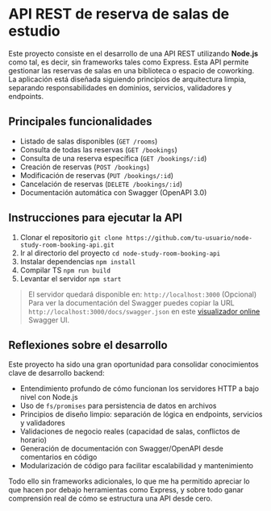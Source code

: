 # API REST de reserva de salas de estudio

Este proyecto consiste en el desarrollo de una API REST utilizando **Node.js** como tal, es decir, sin frameworks tales como Express. Esta API permite gestionar las reservas de salas en una biblioteca o espacio de coworking. La aplicación está diseñada siguiendo principios de arquitectura limpia, separando responsabilidades en dominios, servicios, validadores y endpoints.

## Principales funcionalidades

- Listado de salas disponibles (`GET /rooms`)
- Consulta de todas las reservas (`GET /bookings`)
- Consulta de una reserva específica (`GET /bookings/:id`)
- Creación de reservas (`POST /bookings`)
- Modificación de reservas (`PUT /bookings/:id`)
- Cancelación de reservas (`DELETE /bookings/:id`)
- Documentación automática con Swagger (OpenAPI 3.0)

## Instrucciones para ejecutar la API

1. Clonar el repositorio `git clone https://github.com/tu-usuario/node-study-room-booking-api.git`
2. Ir al directorio del proyecto `cd node-study-room-booking-api`
3. Instalar dependencias `npm install`
4. Compilar TS `npm run build`
5. Levantar el servidor `npm start`

> El servidor quedará disponible en: `http://localhost:3000`
> (Opcional) Para ver la documentación del Swagger puedes copiar la URL `http://localhost:3000/docs/swagger.json` en este [visualizador online](https://editor.swagger.io/) Swagger UI.

## Reflexiones sobre el desarrollo

Este proyecto ha sido una gran oportunidad para consolidar conocimientos clave de desarrollo backend:

- Entendimiento profundo de cómo funcionan los servidores HTTP a bajo nivel con Node.js
- Uso de `fs/promises` para persistencia de datos en archivos
- Principios de diseño limpio: separación de lógica en endpoints, servicios y validadores
- Validaciones de negocio reales (capacidad de salas, conflictos de horario)
- Generación de documentación con Swagger/OpenAPI desde comentarios en código
- Modularización de código para facilitar escalabilidad y mantenimiento

Todo ello sin frameworks adicionales, lo que me ha permitido apreciar lo que hacen por debajo herramientas como Express, y sobre todo ganar comprensión real de cómo se estructura una API desde cero.
